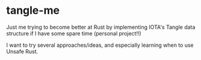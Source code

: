 # tangle-me
Just me trying to become better at Rust by implementing IOTA's Tangle data structure if I have some spare time (personal project!!)

I want to try several approaches/ideas, and especially learning when to use Unsafe Rust.